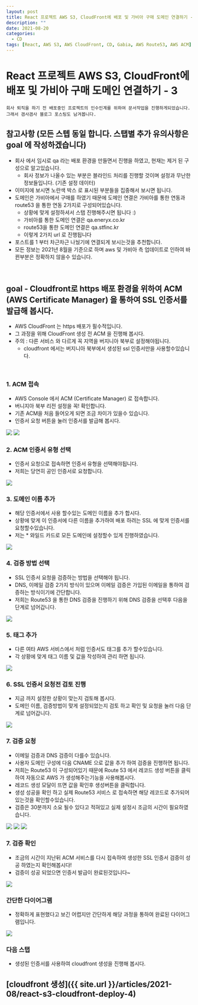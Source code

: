 ```yaml
---
layout: post
title: React 프로젝트 AWS S3, CloudFront에 배포 및 가비아 구매 도메인 연결하기 - 3
description: ""
date: 2021-08-20
categories:
  - CD
tags: [React, AWS S3, AWS CloudFront, CD, Gabia, AWS Route53, AWS ACM]
---
```


# React 프로젝트 AWS S3, CloudFront에 배포 및 가비아 구매 도메인 연결하기 - 3

```text
회사 퇴직을 하기 전 배포중인 프로젝트의 인수인계를 위하여 문서작업을 진행하게되었습니다.
그래서 겸사겸사 블로그 포스팅도 남겨봅니다.
```

## 참고사항 (모든 스텝 동일 합니다. 스탭별 추가 유의사항은 goal 에 작성하겠습니다)
- 회사 에서 임시로 qa 라는 배포 환경을 만들면서 진행을 하였고, 현재는 제거 된 구성으로 알고있습니다.
   - 회사 정보가 나올수 있는 부분은 블라인드 처리를 진행할 것이며 설정과 무난한 정보들입니다. (기존 설정 데이터)
- 이미지에 보시면 노란색 박스 로 표시된 부분들을 집중해서 보시면 됩니다.
- 도메인은 가비아에서 구매를 하였기 때문에 도메인 연결은 가비아를 통한 연동과 route53 을 통한 연동 2가지로 구성되어있습니다.
   - 상황에 맞게 설정하셔서 스탭 진행해주시면 됩니다 :)
   - 가비아를 통한 도메인 연결은 qa.eneryx.co.kr
   - route53을 통한 도메인 연결은 qa.stfinc.kr
   - 이렇게 2가지 url 로 진행됩니다
- 포스트를 1 부터 차근차근 나눴기에 연결되게 보시는것을 추천합니다.
- 모든 정보는 2021년 8월을 기준으로 하며 aws 및 가비아 측 업데이트로 인하여 바뀐부분은 정확하지 않을수 있습니다.
<br>


## goal - Cloudfront로 https 배포 환경을 위하여 ACM (AWS Certificate Manager) 을 통하여 SSL 인증서를 발급해 봅시다.

- AWS CloudFront 는 https 배포가 필수적입니다.
- 그 과정을 위해 CloudFront 생성 전 ACM 을 진행해 봅시다.
- 주의 : 다른 서비스 와 다르게 꼭 지역을 버지니아 북부로 설정해야됩니다. 
  - cloudfront 에서는 버지니아 북부에서 생성된 ssl 인증서만을 사용할수있습니다.
<br>

### 1. ACM 접속

- AWS Console 에서 ACM (Certificate Manager) 로 접속합니다.
- 버니지아 북부 리전 설정을 꼭! 확인합니다.
- 기존 ACM을 처음 들어오게 되면 조금 차이가 있을수 있습니다.
- 인증서 요청 버튼을 눌러 인증서를 발급해 봅시다.

<img src="{{ site.url }}/assets/image/2021-08-20-react-s3-cloudfront-deploy-3/image1.png" class="col-12" />
<img src="{{ site.url }}/assets/image/2021-08-20-react-s3-cloudfront-deploy-3/image2.png" class="col-12" />
<br>

### 2. ACM 인증서 유형 선택

- 인증서 요청으로 접속하면 인증서 유형을 선택해야됩니다.
- 저희는 당연히 공인 인증서로 요청합니다.

<img src="{{ site.url }}/assets/image/2021-08-20-react-s3-cloudfront-deploy-3/image3.png" class="col-12" />
<br>

### 3. 도메인 이름 추가

- 해당 인증서에서 사용 할수있는 도메인 이름을 추가 합시다.
- 상황에 맞게 이 인증서에 다른 이름을 추가하여 배포 하려는 SSL 에 맞게 인증서를 요청할수있습니다.
- 저는 * 와일드 카드로 모든 도메인에 설정할수 있게 진행하였습니다.

<img src="{{ site.url }}/assets/image/2021-08-20-react-s3-cloudfront-deploy-3/image4.png" class="col-12" />
<br>

### 4. 검증 방법 선택

- SSL 인증서 요청을 검증하는 방법을 선택해야 됩니다.
- DNS, 이메일 검증 2가지 방식이 있으며 이메일 검증은 가입된 이메일을 통하여 검증하는 방식이기에 간단합니다.
- 저희는 Route53 을 통한 DNS 검증을 진행하기 위해 DNS 검증을 선택후 다음을 단계로 넘어갑니다.

<img src="{{ site.url }}/assets/image/2021-08-20-react-s3-cloudfront-deploy-3/image5.png" class="col-12" />
<br>

### 5. 태그 추가

- 다른 여타 AWS 서비스에서 처럼 인증서도 태그를 추가 할수있습니다.
- 각 상황에 맞게 태그 이름 및 값을 작성하여 관리 하면 됩니다.

<img src="{{ site.url }}/assets/image/2021-08-20-react-s3-cloudfront-deploy-3/image6.png" class="col-12" />
<br>

### 6. SSL 인증서 요청전 검토 진행

- 지금 까지 설정한 상황이 맞는지 검토해 봅시다.
- 도메인 이름, 검증방법이 맞게 설정되었는지 검토 하고 확인 및 요청을 눌러 다음 단계로 넘어갑니다.

<img src="{{ site.url }}/assets/image/2021-08-20-react-s3-cloudfront-deploy-3/image7.png" class="col-12" />
<br>

### 7. 검증 요청

- 이메일 검증과 DNS 검증이 다를수 있습니다.
- 사용자 도메인 구성에 다음 CNAME 으로 값을 추가 하여 검증을 진행하면 됩니다.
- 저희는 Route53 이 구성되어있기 때문에 Route 53 에서 레코드 생성 버튼을 클릭하여 자동으로 AWS 가 생성해주는기능을 사용해봅시다.
- 레코드 생성 모달이 뜨면 값을 확인후 생성버튼을 클릭합니다.
- 생성 성공을 확인 하고 실제 Route53 서비스 로 접속하면 해당 레코드로 추가되어있는것을 확인할수있습니다.
- 검증은 30분까지 소요 될수 있다고 적혀있고 실제 설정시 조금의 시간이 필요하였습니다.

<img src="{{ site.url }}/assets/image/2021-08-20-react-s3-cloudfront-deploy-3/image8.png" class="col-12" />
<img src="{{ site.url }}/assets/image/2021-08-20-react-s3-cloudfront-deploy-3/image9.png" class="col-12" />
<img src="{{ site.url }}/assets/image/2021-08-20-react-s3-cloudfront-deploy-3/image10.png" class="col-12" />
<br>

### 7. 검증 확인

- 조금의 시간이 지난뒤 ACM 서비스를 다시 접속하여 생성한 SSL 인증서 검증이 성공 하였는지 확인해봅시다!
- 검증이 성공 되었으면 인증서 발급이 완료된것입니다~

<img src="{{ site.url }}/assets/image/2021-08-20-react-s3-cloudfront-deploy-3/image11.png" class="col-12" />
<br>

### 간단한 다이어그램

- 정확하게 표현했다고 보긴 어렵지만 간단하게 해당 과정을 통하여 완료된 다이어그램입니다.


<img src="{{ site.url }}/assets/image/2021-08-20-react-s3-cloudfront-deploy-3/image12.png" class="col-12">
<br>

### 다음 스탭

- 생성된 인증서를 사용하여 cloudfront 생성을 진행해 봅시다.


## [cloudfront 생성]({{ site.url }}/articles/2021-08/react-s3-cloudfront-deploy-4)